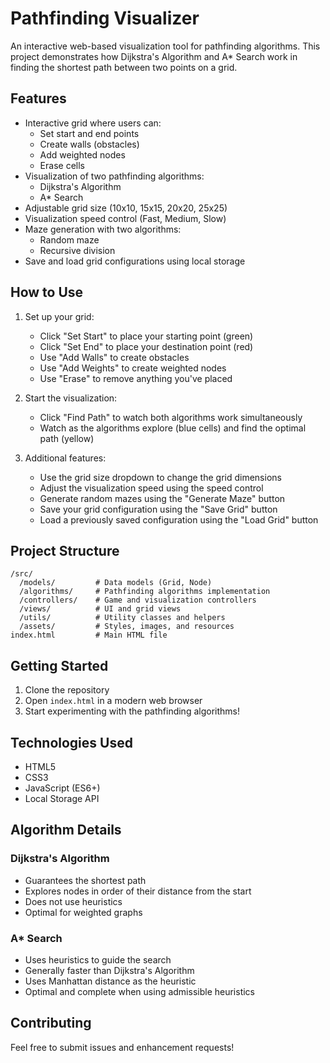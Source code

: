 # Pathfinding Visualizer

An interactive web-based visualization tool for pathfinding algorithms. This project demonstrates how Dijkstra's Algorithm and A* Search work in finding the shortest path between two points on a grid.

## Features

- Interactive grid where users can:
  - Set start and end points
  - Create walls (obstacles)
  - Add weighted nodes
  - Erase cells
- Visualization of two pathfinding algorithms:
  - Dijkstra's Algorithm
  - A* Search
- Adjustable grid size (10x10, 15x15, 20x20, 25x25)
- Visualization speed control (Fast, Medium, Slow)
- Maze generation with two algorithms:
  - Random maze
  - Recursive division
- Save and load grid configurations using local storage

## How to Use

1. Set up your grid:
   - Click "Set Start" to place your starting point (green)
   - Click "Set End" to place your destination point (red)
   - Use "Add Walls" to create obstacles
   - Use "Add Weights" to create weighted nodes
   - Use "Erase" to remove anything you've placed

2. Start the visualization:
   - Click "Find Path" to watch both algorithms work simultaneously
   - Watch as the algorithms explore (blue cells) and find the optimal path (yellow)

3. Additional features:
   - Use the grid size dropdown to change the grid dimensions
   - Adjust the visualization speed using the speed control
   - Generate random mazes using the "Generate Maze" button
   - Save your grid configuration using the "Save Grid" button
   - Load a previously saved configuration using the "Load Grid" button

## Project Structure

```
/src/
  /models/         # Data models (Grid, Node)
  /algorithms/     # Pathfinding algorithms implementation
  /controllers/    # Game and visualization controllers
  /views/          # UI and grid views
  /utils/          # Utility classes and helpers
  /assets/         # Styles, images, and resources
index.html         # Main HTML file
```

## Getting Started

1. Clone the repository
2. Open `index.html` in a modern web browser
3. Start experimenting with the pathfinding algorithms!

## Technologies Used

- HTML5
- CSS3
- JavaScript (ES6+)
- Local Storage API

## Algorithm Details

### Dijkstra's Algorithm
- Guarantees the shortest path
- Explores nodes in order of their distance from the start
- Does not use heuristics
- Optimal for weighted graphs

### A* Search
- Uses heuristics to guide the search
- Generally faster than Dijkstra's Algorithm
- Uses Manhattan distance as the heuristic
- Optimal and complete when using admissible heuristics

## Contributing

Feel free to submit issues and enhancement requests! 
